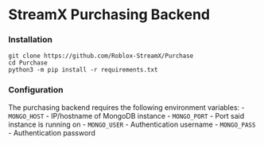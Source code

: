 # StreamX Purchasing Backend

### Installation

```
git clone https://github.com/Roblox-StreamX/Purchase
cd Purchase
python3 -m pip install -r requirements.txt
```

### Configuration

The purchasing backend requires the following environment variables:
    - `MONGO_HOST` - IP/hostname of MongoDB instance
    - `MONGO_PORT` - Port said instance is running on
    - `MONGO_USER` - Authentication username
    - `MONGO_PASS` - Authentication password
